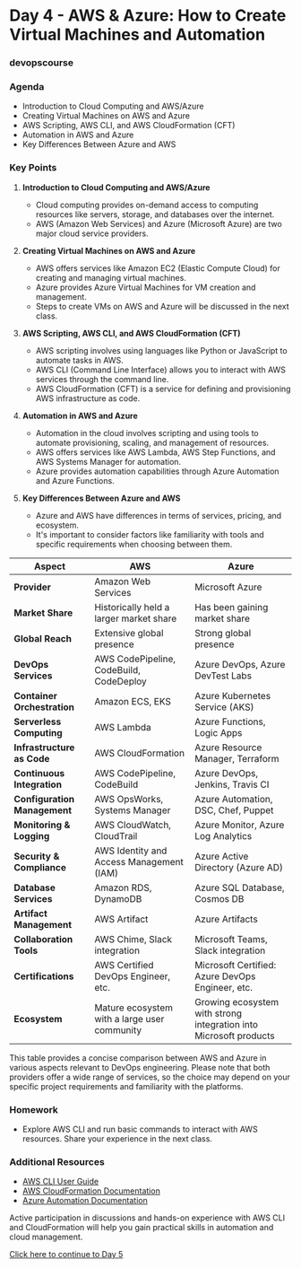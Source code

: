 # Day 4 - AWS & Azure: How to Create Virtual Machines and Automation
### devopscourse

### Agenda
- Introduction to Cloud Computing and AWS/Azure
- Creating Virtual Machines on AWS and Azure
- AWS Scripting, AWS CLI, and AWS CloudFormation (CFT)
- Automation in AWS and Azure
- Key Differences Between Azure and AWS

### Key Points

1. **Introduction to Cloud Computing and AWS/Azure**
   - Cloud computing provides on-demand access to computing resources like servers, storage, and databases over the internet.
   - AWS (Amazon Web Services) and Azure (Microsoft Azure) are two major cloud service providers.

2. **Creating Virtual Machines on AWS and Azure**
   - AWS offers services like Amazon EC2 (Elastic Compute Cloud) for creating and managing virtual machines.
   - Azure provides Azure Virtual Machines for VM creation and management.
   - Steps to create VMs on AWS and Azure will be discussed in the next class.

3. **AWS Scripting, AWS CLI, and AWS CloudFormation (CFT)**
   - AWS scripting involves using languages like Python or JavaScript to automate tasks in AWS.
   - AWS CLI (Command Line Interface) allows you to interact with AWS services through the command line.
   - AWS CloudFormation (CFT) is a service for defining and provisioning AWS infrastructure as code.

4. **Automation in AWS and Azure**
   - Automation in the cloud involves scripting and using tools to automate provisioning, scaling, and management of resources.
   - AWS offers services like AWS Lambda, AWS Step Functions, and AWS Systems Manager for automation.
   - Azure provides automation capabilities through Azure Automation and Azure Functions.

5. **Key Differences Between Azure and AWS**
   - Azure and AWS have differences in terms of services, pricing, and ecosystem.
   - It's important to consider factors like familiarity with tools and specific requirements when choosing between them.

| Aspect                       | AWS                                      | Azure                                  |
|------------------------------|------------------------------------------|----------------------------------------|
| **Provider**                 | Amazon Web Services                      | Microsoft Azure                        |
| **Market Share**             | Historically held a larger market share  | Has been gaining market share         |
| **Global Reach**             | Extensive global presence                | Strong global presence                |
| **DevOps Services**          | AWS CodePipeline, CodeBuild, CodeDeploy  | Azure DevOps, Azure DevTest Labs      |
| **Container Orchestration**  | Amazon ECS, EKS                          | Azure Kubernetes Service (AKS)       |
| **Serverless Computing**     | AWS Lambda                               | Azure Functions, Logic Apps           |
| **Infrastructure as Code**  | AWS CloudFormation                        | Azure Resource Manager, Terraform     |
| **Continuous Integration**   | AWS CodePipeline, CodeBuild              | Azure DevOps, Jenkins, Travis CI      |
| **Configuration Management** | AWS OpsWorks, Systems Manager            | Azure Automation, DSC, Chef, Puppet   |
| **Monitoring & Logging**     | AWS CloudWatch, CloudTrail               | Azure Monitor, Azure Log Analytics    |
| **Security & Compliance**    | AWS Identity and Access Management (IAM)| Azure Active Directory (Azure AD)     |
| **Database Services**        | Amazon RDS, DynamoDB                     | Azure SQL Database, Cosmos DB         |
| **Artifact Management**      | AWS Artifact                             | Azure Artifacts                        |
| **Collaboration Tools**      | AWS Chime, Slack integration             | Microsoft Teams, Slack integration    |
| **Certifications**           | AWS Certified DevOps Engineer, etc.      | Microsoft Certified: Azure DevOps Engineer, etc. |
| **Ecosystem**                | Mature ecosystem with a large user community | Growing ecosystem with strong integration into Microsoft products |

This table provides a concise comparison between AWS and Azure in various aspects relevant to DevOps engineering. Please note that both providers offer a wide range of services, so the choice may depend on your specific project requirements and familiarity with the platforms.


### Homework
- Explore AWS CLI and run basic commands to interact with AWS resources. Share your experience in the next class.

### Additional Resources
- [AWS CLI User Guide](https://docs.aws.amazon.com/cli/latest/)
- [AWS CloudFormation Documentation](https://docs.aws.amazon.com/cloudformation/)
- [Azure Automation Documentation](https://learn.microsoft.com/en-us/azure/automation/)

Active participation in discussions and hands-on experience with AWS CLI and CloudFormation will help you gain practical skills in automation and cloud management.


[Click here to continue to Day 5](/Day%205/) <!-- Update with Day 10 link when available -->